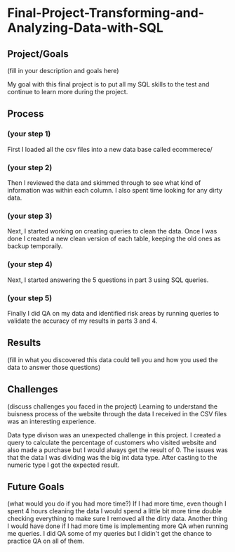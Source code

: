# Final-Project-Transforming-and-Analyzing-Data-with-SQL

## Project/Goals
(fill in your description and goals here)

My goal with this final project is to put all my SQL skills to the test and continue to learn more during the project.

## Process
### (your step 1)
First I loaded all the csv files into a new data base called ecommerece/
### (your step 2)
Then I reviewed the data and skimmed through to see what kind of information was within each column. I also spent time looking for any dirty data.
### (your step 3)
Next, I started working on creating queries to clean the data. Once I was done I created a new clean version of each table, keeping the old ones as backup temporaily.
### (your step 4)
Next, I started answering the 5 questions in part 3 using SQL queries.
### (your step 5)
Finally I did QA on my data and identified risk areas by running queries to validate the accuracy of my results in parts 3 and 4.
## Results
(fill in what you discovered this data could tell you and how you used the data to answer those questions)

## Challenges 
(discuss challenges you faced in the project)
Learning to understand the buisness process of the website through the data I received in the CSV files was an interesting experience.

Data type divison was an unexpected challenge in this project. I created a query to calculate the percentage of customers who visited website and also made a purchase but I would always get the result of 0. The issues was that the data I was dividing was the big int data type. After casting to the numeric type I got the expected result.
## Future Goals
(what would you do if you had more time?)
If I  had more time, even though I spent 4 hours cleaning the data I would spend a little bit more time double checking everything to make sure I removed all the dirty data.
Another thing I would have done if I had more time is implementing more QA when running me queries. I did QA some of my queries but I didin't get the chance to practice QA on all of them.
